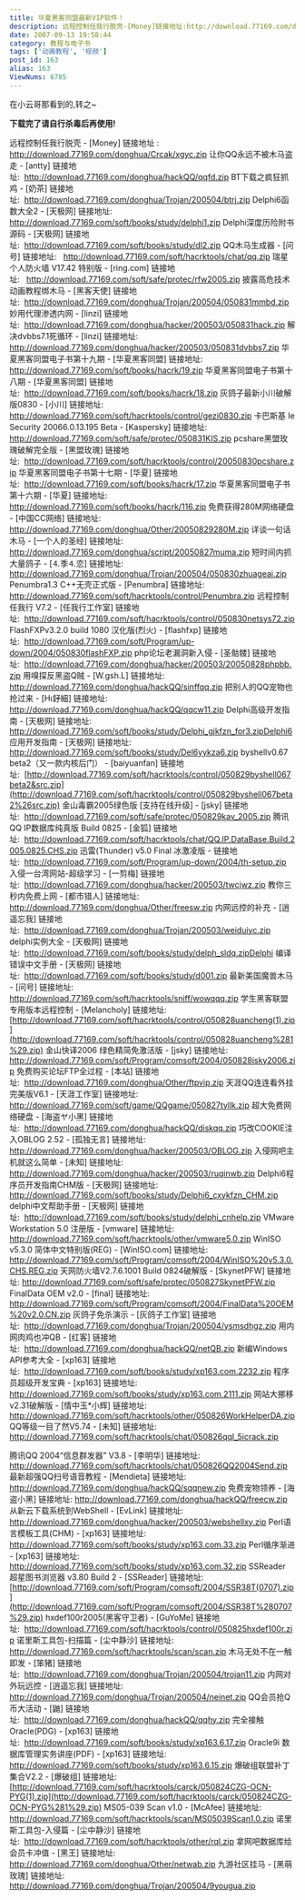 ```yaml
---
title: 华夏黑客同盟最新VIP软件！
description: 远程控制任我行脱壳-[Money]链接地址:http://download.77169.com/donghua/Crcak/xgyc.zip让你QQ永远不被木马盗走-[antty]链接地址: http://download.77169.com/donghua/hackQQ/qqfd.zipBT下载之疯狂抓鸡-[奶茶]链接地址: http://download.77169.com/donghua/Trojan/200504/btrj.zipDelphi6函数大全2-[天极网]链接地址:http://download.77169.com/soft/books/study/delphi1.zipDelphi深度历险附书源码-[天极网]链接地址: http://download.77169.com/soft/books/study/dl2.zip
date: 2007-09-13 19:58:44
category: 教程与电子书
tags: ['动画教程', '视频']
post_id: 163
alias: 163
ViewNums: 6785
---
```


在小云哥那看到的,转之~

**下载完了请自行杀毒后再使用!**

远程控制任我行脱壳 - [Money] 链接地址 : <http://download.77169.com/donghua/Crcak/xgyc.zip>
让你QQ永远不被木马盗走 - [antty] 链接地址:  <http://download.77169.com/donghua/hackQQ/qqfd.zip>
BT下载之疯狂抓鸡 - [奶茶] 链接地址:  <http://download.77169.com/donghua/Trojan/200504/btrj.zip>
Delphi6函数大全2 - [天极网] 链接地址: <http://download.77169.com/soft/books/study/delphi1.zip>
Delphi深度历险附书源码 - [天极网] 链接地址:  <http://download.77169.com/soft/books/study/dl2.zip>
QQ木马生成器 - [问号] 链接地址:   <http://download.77169.com/soft/hacrktools/chat/qq.zip>
瑞星个人防火墙 V17.42 特别版 - [ring.com] 链接地址:   <http://download.77169.com/soft/safe/protec/rfw2005.zip>
披露高危技术动画教程绑木马 - [黑客天使] 链接地址:  <http://download.77169.com/donghua/Trojan/200504/050831mmbd.zip>
妙用代理渗透内网 - [linzi] 链接地址:  <http://download.77169.com/donghua/hacker/200503/050831hack.zip>
解决dvbbs7.1死循环 - [linzi] 链接地址: <http://download.77169.com/donghua/hacker/200503/050831dvbbs7.zip>
华夏黑客同盟电子书第十九期 - [华夏黑客同盟] 链接地址: <http://download.77169.com/soft/books/hacrk/19.zip>
华夏黑客同盟电子书第十八期 - [华夏黑客同盟] 链接地址:  <http://download.77169.com/soft/books/hacrk/18.zip>
灰鸽子最新小川破解版0830 - [小川] 链接地址: <http://download.77169.com/soft/hacrktools/control/gezi0830.zip>
卡巴斯基 Ie Security 20066.0.13.195 Beta - [Kaspersky] 链接地址: <http://download.77169.com/soft/safe/protec/050831KIS.zip>
pcshare黑盟玫瑰破解完全版 - [黑盟玫瑰] 链接地址:  <http://download.77169.com/soft/hacrktools/control/20050830pcshare.zip>
华夏黑客同盟电子书第十七期 - [华夏] 链接地址:  <http://download.77169.com/soft/books/hacrk/17.zip>
华夏黑客同盟电子书第十六期 - [华夏] 链接地址: <http://download.77169.com/soft/books/hacrk/116.zip>
免费获得280M网络硬盘 - [中国CC网络] 链接地址: <http://download.77169.com/donghua/Other/20050829280M.zip>
详谈一句话木马 - [一个人的圣经] 链接地址: <http://download.77169.com/donghua/script/20050827muma.zip>
短时间内抓大量鸽子 - [⒋季⒋恋] 链接地址: <http://download.77169.com/donghua/Trojan/200504/050830zhuageai.zip>
Penumbra1.3 C++无壳正式版 - [Penumbra] 链接地址: <http://download.77169.com/soft/hacrktools/control/Penumbra.zip>
远程控制任我行 V7.2 - [任我行工作室] 链接地址:  <http://download.77169.com/soft/hacrktools/control/050830netsys72.zip>
FlashFXPv3.2.0 build 1080 汉化版(烈火) - [flashfxp] 链接地址:  <http://download.77169.com/soft/Program/up-down/2004/050830flashFXP.zip>
php论坛老漏洞新入侵 - [圣骷髅] 链接地址:  <http://download.77169.com/donghua/hacker/200503/20050828phpbb.zip>
用嗅探反黑盗Q贼 - [W.gsh.L] 链接地址: <http://download.77169.com/donghua/hackQQ/sinffqq.zip>
把别人的QQ宠物也抢过来 - [Н&iota;釨細] 链接地址: <http://download.77169.com/donghua/hackQQ/qqcw11.zip>
Delphi高级开发指南 - [天极网] 链接地址:
<http://download.77169.com/soft/books/study/Delphi_gjkfzn_for3.zipDelphi6>
应用开发指南 - [天极网] 链接地址: <http://download.77169.com/soft/books/study/Del6yykza6.zip>
byshellv0.67 beta2（又一款内核后门） - [baiyuanfan] 链接地址:  [http://download.77169.com/soft/hacrktools/control/050829byshell067beta2&src.zip](http://download.77169.com/soft/hacrktools/control/050829byshell067beta2%26src.zip)
金山毒霸2005绿色版 [支持在线升级] - [jsky] 链接地址:  <http://download.77169.com/soft/safe/protec/050829kav_2005.zip>
腾讯QQ IP数据库纯真版 Build 0825 - [金狐] 链接地址:  <http://download.77169.com/soft/hacrktools/chat/QQ.IP.DataBase.Build.2005.0825.CHS.zip>
迅雷(Thunder) v5.0 Final 冰激凌版 - 链接地址:  <http://download.77169.com/soft/Program/up-down/2004/th-setup.zip>
入侵一台湾网站-超级学习 - [一剪梅] 链接地址:  <http://download.77169.com/donghua/hacker/200503/twcjwz.zip>
教你三秒内免费上网 - [都市猎人] 链接地址: <http://download.77169.com/donghua/Other/freesw.zip>
内网远控的补充 - [逍遥忘我] 链接地址:  <http://download.77169.com/donghua/Trojan/200503/weiduiyc.zip>
delphi实例大全 - [天极网] 链接地址:  <http://download.77169.com/soft/books/study/delph_sldq.zipDelphi>
编译错误中文手册 - [天极网] 链接地址:  <http://download.77169.com/soft/books/study/d001.zip>
最新美国魔兽木马 - [问号] 链接地址: <http://download.77169.com/soft/hacrktools/sniff/wowqqq.zip>
学生黑客联盟专用版本远程控制 - [Melancholy] 链接地址: [http://download.77169.com/soft/hacrktools/control/050828uancheng(1).zip](http://download.77169.com/soft/hacrktools/control/050828uancheng%281%29.zip)
金山快译2006 绿色精简免激活版 - [jsky] 链接地址: <http://download.77169.com/soft/Program/comsoft/2004/050828jsky2006.zip>
免费购买论坛FTP全过程 - [本站] 链接地址:  <http://download.77169.com/donghua/Other/ftpvip.zip>
天涯QQ连连看外挂完美版V6.1 - [天涯工作室] 链接地址: <http://download.77169.com/soft/game/QQgame/050827tyllk.zip>
超大免费网络硬盘 - [海盗ヤ小黑] 链接地址:  <http://download.77169.com/donghua/hackQQ/diskqq.zip>
巧改COOKIE注入OBLOG 2.52 - [孤独无言] 链接地址: <http://download.77169.com/donghua/hacker/200503/OBLOG.zip>
入侵网吧主机就这么简单 - [未知] 链接地址: <http://download.77169.com/donghua/hacker/200503/ruqinwb.zip>
Delphi6程序员开发指南CHM版 - [天极网] 链接地址: <http://download.77169.com/soft/books/study/Delphi6_cxykfzn_CHM.zip>
delphi中文帮助手册 - [天极网] 链接地址:  <http://download.77169.com/soft/books/study/delphi_cnhelp.zip>
VMware Workstation 5.0 注册版 - [vmware] 链接地址: <http://download.77169.com/soft/hacrktools/other/vmware5.0.zip>
WinISO v5.3.0 简体中文特别版(REG) - [WinISO.com] 链接地址: <http://download.77169.com/soft/Program/comsoft/2004/WinISO%20v5.3.0.CHS.REG.zip>
天网防火墙V2.7.6.1001 Build 0824破解版 - [SkynetPFW] 链接地址: <http://download.77169.com/soft/safe/protec/050827SkynetPFW.zip>
FinalData OEM v2.0 - [final] 链接地址: <http://download.77169.com/soft/Program/comsoft/2004/FinalData%20OEM%20v2.0.CN.zip>
灰鸽子免杀演示 - [灰鸽子工作室] 链接地址:  <http://download.77169.com/donghua/Trojan/200504/ysmsdhgz.zip>
用内网肉鸡也冲QB - [红客] 链接地址:  <http://download.77169.com/donghua/hackQQ/netQB.zip>
新编Windows API参考大全 - [xp163] 链接地址:  <http://download.77169.com/soft/books/study/xp163.com.2232.zip>
程序员超级开发宝典 - [xp163] 链接地址: <http://download.77169.com/soft/books/study/xp163.com.2111.zip>
网站大挪移v2.31破解版 - [情中玉*小辉] 链接地址: <http://download.77169.com/soft/hacrktools/other/050826WorkHelperDA.zip>
QQ等级一目了然V5.74 - [未知] 链接地址: <http://download.77169.com/soft/hacrktools/chat/050826qql_5icrack.zip>

腾讯QQ 2004&ldquo;信息群发器&rdquo; V3.8 - [李明华] 链接地址: <http://download.77169.com/soft/hacrktools/chat/050826QQ2004Send.zip>
最新超强QQ扫号语音教程 - [Mendieta] 链接地址: <http://download.77169.com/donghua/hackQQ/sqqnew.zip>
免费宠物领养 - [海盗小黑] 链接地址: <http://download.77169.com/donghua/hackQQ/freecw.zip>
从新云下载系统到WebShell - [EvLink] 链接地址: <http://download.77169.com/donghua/hacker/200503/webshellxy.zip>
Perl语言模板工具(CHM) - [xp163] 链接地址: <http://download.77169.com/soft/books/study/xp163.com.33.zip>
Perl循序渐进 - [xp163] 链接地址: <http://download.77169.com/soft/books/study/xp163.com.32.zip>
SSReader 超星图书浏览器 v3.80 Build 2 - [SSReader] 链接地址:
[http://download.77169.com/soft/Program/comsoft/2004/SSR38T(0707).zip](http://download.77169.com/soft/Program/comsoft/2004/SSR38T%280707%29.zip)
hxdef100r2005(黑客守卫者) - [GuYoMe] 链接地址:  <http://download.77169.com/soft/hacrktools/control/050825hxdef100r.zip>
诺里斯工具包-扫描篇 - [尘中静沙] 链接地址: <http://download.77169.com/soft/hacrktools/scan/scan.zip>
木马无处不在一触即发 - [笨猪] 链接地址:  <http://download.77169.com/donghua/Trojan/200504/trojan11.zip>
内网对外玩远控 - [逍遥忘我] 链接地址: <http://download.77169.com/donghua/Trojan/200504/neinet.zip>
QQ会员抢Q币大活动 - [鼬] 链接地址:  <http://download.77169.com/donghua/hackQQ/qqhy.zip>
完全接触 Oracle(PDG) - [xp163] 链接地址:  <http://download.77169.com/soft/books/study/xp163.6.17.zip>
Oracle9i 数据库管理实务讲座(PDF) - [xp163] 链接地址: <http://download.77169.com/soft/books/study/xp163.6.15.zip>
爆破组联盟补丁集合V2.2 - [爆破组] 链接地址: [http://download.77169.com/soft/hacrktools/carck/050824CZG-OCN-PYG(1).zip](http://download.77169.com/soft/hacrktools/carck/050824CZG-OCN-PYG%281%29.zip)
MS05-039 Scan v1.0 - [McAfee] 链接地址: <http://download.77169.com/soft/hacrktools/scan/MS05039Scan1.0.zip>
诺里斯工具包-入侵篇 - [尘中静沙] 链接地址:  <http://download.77169.com/soft/hacrktools/other/rql.zip>
拿网吧数据库给会员卡冲值 - [黑王] 链接地址: <http://download.77169.com/donghua/Other/netwab.zip>
九游社区挂马 - [黑萌玫瑰] 链接地址: <http://download.77169.com/donghua/Trojan/200504/9yougua.zip>

